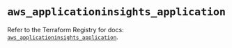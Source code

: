 # `aws_applicationinsights_application`

Refer to the Terraform Registry for docs: [`aws_applicationinsights_application`](https://registry.terraform.io/providers/hashicorp/aws/5.74.0/docs/resources/applicationinsights_application).
